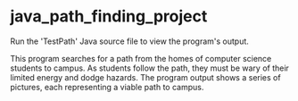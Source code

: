 # java_path_finding_project

Run the 'TestPath' Java source file to view the program's output.

This program searches for a path from the homes of computer science students to campus. As
students follow the path, they must be wary of their limited energy and dodge hazards.
The program output shows a series of pictures, each representing a viable path to campus.
